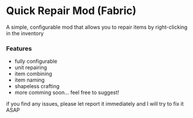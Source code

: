 # Quick Repair Mod (Fabric)

A simple, configurable mod that allows you to repair items by right-clicking in the inventory

### Features

* fully configurable
* unit repairing
* item combining
* item naming
* shapeless crafting
* more comming soon... feel free to suggest!

if you find any issues, please let report it immediately and I will try to fix it ASAP
